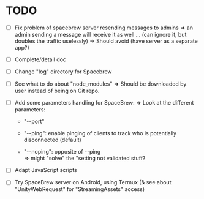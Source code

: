 # TODO

- [ ] Fix problem of spacebrew server resending messages to admins
    => an admin sending a message will receive it as well ... (can ignore it, but doubles the traffic uselessly)
    => Should avoid (have server as a separate app?)

- [ ] Complete/detail doc

- [ ] Change "log" directory for Spacebrew
- [ ] See what to do about "node_modules"
    => Should be downloaded by user instead of being on Git repo.

- [ ] Add some parameters handling for SpaceBrew:
    => Look at the different parameters:
    - "--port"

    - "--ping": enable pinging of clients to track who is potentially disconnected (default)
    - "--noping": opposite of --ping
        <br>=> might "solve" the "setting not validated stuff?

- [ ] Adapt JavaScript scripts

- [ ] Try SpaceBrew server on Android, using Termux
    (& see about "UnityWebRequest" for "StreamingAssets" access)
